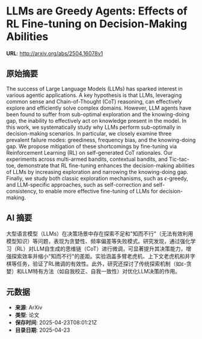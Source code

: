 # LLMs are Greedy Agents: Effects of RL Fine-tuning on Decision-Making Abilities

**URL**: http://arxiv.org/abs/2504.16078v1

## 原始摘要

The success of Large Language Models (LLMs) has sparked interest in various
agentic applications. A key hypothesis is that LLMs, leveraging common sense
and Chain-of-Thought (CoT) reasoning, can effectively explore and efficiently
solve complex domains. However, LLM agents have been found to suffer from
sub-optimal exploration and the knowing-doing gap, the inability to effectively
act on knowledge present in the model. In this work, we systematically study
why LLMs perform sub-optimally in decision-making scenarios. In particular, we
closely examine three prevalent failure modes: greediness, frequency bias, and
the knowing-doing gap. We propose mitigation of these shortcomings by
fine-tuning via Reinforcement Learning (RL) on self-generated CoT rationales.
Our experiments across multi-armed bandits, contextual bandits, and
Tic-tac-toe, demonstrate that RL fine-tuning enhances the decision-making
abilities of LLMs by increasing exploration and narrowing the knowing-doing
gap. Finally, we study both classic exploration mechanisms, such as
$\epsilon$-greedy, and LLM-specific approaches, such as self-correction and
self-consistency, to enable more effective fine-tuning of LLMs for
decision-making.


## AI 摘要

大型语言模型（LLMs）在决策场景中存在探索不足和"知而不行"（无法有效利用模型知识）等问题，表现为贪婪性、频率偏差等失败模式。研究发现，通过强化学习（RL）对LLM自生成的思维链（CoT）进行微调，可显著提升其决策能力，增强探索效率并缩小"知而不行"的差距。实验涵盖多臂老虎机、上下文老虎机和井字棋等任务，验证了RL微调的有效性。此外，研究还探讨了传统探索机制（如ε-贪婪）和LLM特有方法（如自我校正、自我一致性）对优化LLM决策的作用。

## 元数据

- **来源**: ArXiv
- **类型**: 论文
- **保存时间**: 2025-04-23T08:01:21Z
- **目录日期**: 2025-04-23
